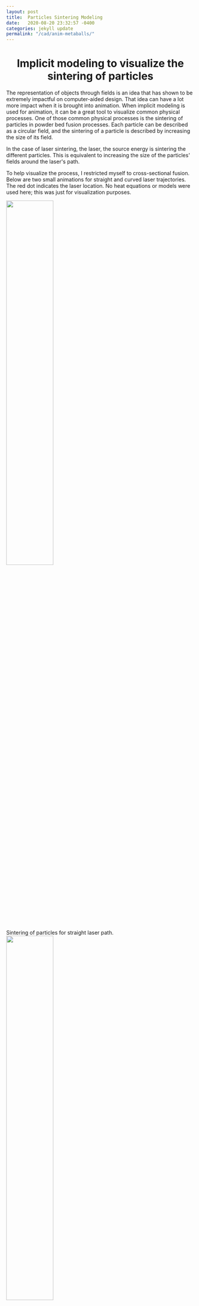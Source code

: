 ```yaml
---
layout: post
title:  Particles Sintering Modeling 
date:   2020-08-20 23:32:57 -0400
categories: jekyll update
permalink: "/cad/anim-metaballs/"
---
```


<div class="w3-row">
    <h1 style="text-align:center">Implicit modeling to visualize the sintering of particles</h1>
    <p class = "justify">
    The representation of objects through fields is an idea that has shown to be extremely impactful on computer-aided design. That idea can have a lot more impact when it is brought into animation. When implicit modeling is used for animation, it can be a great tool to visualize common physical processes. One of those common physical processes is the sintering of particles in powder bed fusion processes. Each particle can be described as a circular field, and the sintering of a particle is described by increasing the size of its field.
    </p> 
    <p class = "justify">
    In the case of laser sintering, the laser, the source energy is sintering the different particles. This is equivalent to increasing the size of the particles' fields around the laser's path. 
    </p>
    <p class = "justify">
   To help visualize the process, I restricted myself to cross-sectional fusion. Below are two small animations for straight and curved laser trajectories. The red dot indicates the laser location. No heat equations or models were used here; this was just for visualization purposes. 
    </p>
    <div class="w3-main w3-center" >
        <img src="/portfolio/assets/img/Straight.gif" width="50%" height="50%">
        <figcaption> Sintering of particles for straight laser path.</figcaption>
    </div>
    <div class="w3-main w3-center" >
        <img src="/portfolio/assets/img/Curved.gif" width="50%" height="50%">
        <figcaption> Sintering of particles for curved laser path.</figcaption>
    </div>
</div>

